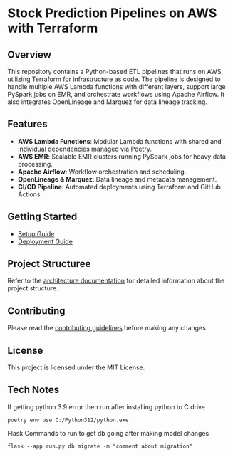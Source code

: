 # Stock Prediction Pipelines on AWS with Terraform

## Overview

This repository contains a Python-based ETL pipelines that runs on AWS, utilizing Terraform for infrastructure as code. The pipeline is designed to handle multiple AWS Lambda functions with different layers, support large PySpark jobs on EMR, and orchestrate workflows using Apache Airflow. It also integrates OpenLineage and Marquez for data lineage tracking.

## Features

- **AWS Lambda Functions**: Modular Lambda functions with shared and individual dependencies managed via Poetry.
- **AWS EMR**: Scalable EMR clusters running PySpark jobs for heavy data processing.
- **Apache Airflow**: Workflow orchestration and scheduling.
- **OpenLineage & Marquez**: Data lineage and metadata management.
- **CI/CD Pipeline**: Automated deployments using Terraform and GitHub Actions.

## Getting Started

- [Setup Guide](docs/setup_guide.md)
- [Deployment Guide](docs/deployment_guide.md)

## Project Structuree

Refer to the [architecture documentation](docs/architecture.md) for detailed information about the project structure.

## Contributing

Please read the [contributing guidelines](docs/contributing.md) before making any changes.

## License

This project is licensed under the MIT License.

## Tech Notes

If getting python 3.9 error then run after installing python to C drive

``poetry env use C:/Python312/python.exe``

Flask Commands to run to get db going after making model changes

``flask --app run.py db migrate -m "comment about migration"
``
